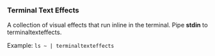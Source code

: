 ### Terminal Text Effects
A collection of visual effects that run inline in the terminal. Pipe **stdin** to terminaltexteffects.

Example:
`ls ~ | terminaltexteffects`